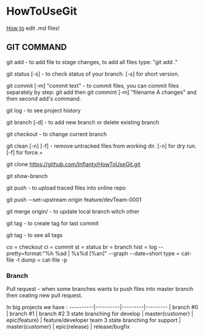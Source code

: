 # HowToUseGit
[How to](https://help.github.com/categories/writing-on-github/) edit .md files!

## GIT COMMAND

git add <filename> - to add file to stage changes, to add all files type: "git add ."

git status [-s] - to check status of your branch. [-s] for short version.

git commit [-m] "commit text" - to commit files, you can commit files separately by step: git add <filename> then git commint [-m] "filename A changes" and then second add's command.

git log - to see project history

git branch [-d] <branchname> - to add new branch or delete existing branch

git checkout <branchname> - to change current branch

git clean [-n] [-f] - remove untracked files from working dir. [-n] for dry run. [-f] for force.+

git clone <https://github.com/Inflanty/HowToUseGit.git>

git show-branch

git push - to upload traced files into online repo

git push --set-upstream origin feature/devTeam-0001

git merge origin/<branchname> - to update local branch witch other

git tag <tagname> - to create tag for last commit

git tag - to see all tags

  co = checkout
  ci = commit
  st = status
  br = branch
  hist = log --pretty=format:\"%h %ad | %s%d [%an]\" --graph --date=short
  type = cat-file -t
  dump = cat-file -p

### Branch
Pull request - when some branches wants to push files into master branch then ceating new pull request.

In big projects we have :
----------|----------|---------|---------
| branch #0 | branch #1 | branch #2
3 state branching for develop | master(customer) | epic(feature) | feature/developer team
3 state branching for support | master(customer) | epic(release) | release/bugfix
